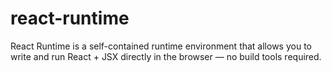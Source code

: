 # react-runtime
React Runtime is a self-contained runtime environment that allows you to write and run React + JSX directly in the browser — no build tools required.
